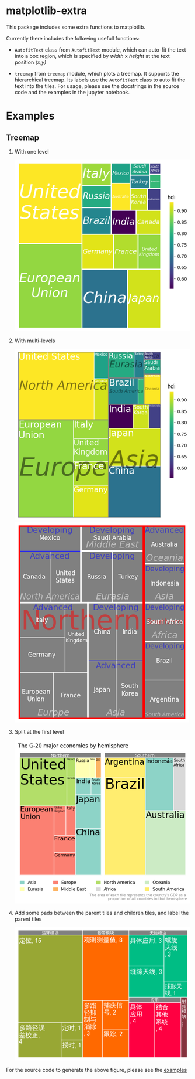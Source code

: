 # matplotlib-extra

This package includes some extra functions to matplotlib.

Currently there includes the following usefull functions:

* `AutofitText` class from `AutofitText` module, which can auto-fit the text into a box region, which is specified by *width* x *height* at the text position *(x,y)*

* `treemap` from `treemap` module, which plots a treemap. It supports the hierarchical treemap. Its labels use the `AutofitText` class to auto fit the text into the tiles. For usage, please see the docstrings in the source code and the examples in the jupyter notebook.

# Examples
## Treemap

1. With one level

   ![fig2](./examples/fig2.png)

2. With multi-levels
   
   ![fig3](./examples/fig3.png)
   ![fig4](./examples/fig4.png)

3. Split at the first level
   
   ![fig5](./examples/fig5.png)

4. Add some pads between the parent tiles and children tiles, and label the parent tiles
   
   ![fig6](./examples/fig6.png)

For the source code to generate the above figure, please see the [examples](./examples/example.ipynb)